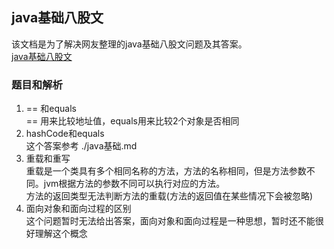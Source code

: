 ## java基础八股文

该文档是为了解决网友整理的java基础八股文问题及其答案。  
[java基础八股文](https://mp.weixin.qq.com/s/0jjjIDpJ95rvnOIn1RC2PA)

### 题目和解析

1. == 和equals  
   == 用来比较地址值，equals用来比较2个对象是否相同
2. hashCode和equals   
   这个答案参考 ./java基础.md
3. 重载和重写  
   重载是一个类具有多个相同名称的方法，方法的名称相同，但是方法参数不同。jvm根据方法的参数不同可以执行对应的方法。  
   方法的返回类型无法判断方法的重载(方法的返回值在某些情况下会被忽略)
4. 面向对象和面向过程的区别  
   这个问题暂时无法给出答案，面向对象和面向过程是一种思想，暂时还不能很好理解这个概念